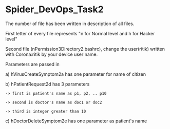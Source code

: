 # Spider_DevOps_Task2

The number of file has been written in description of all files.

First letter of every file represents "n for Normal level and h for Hacker level"

Second file (nPermission3Directory2.bashrc), change the user(ritik) written with Corona:ritik by your device user name.

Parameters are passed in 
  
  a) hVirusCreateSymptom2a has one parameter for name of citizen
  
  b) hPatientRequest2d has 3 parameters
    
    -> first is patient's name as p1, p2, .. p10
    
    -> second is doctor's name as doc1 or doc2
    
    -> third is integer greater than 10
  
  c) hDoctorDeleteSymptom2e has one parameter as patient's name
